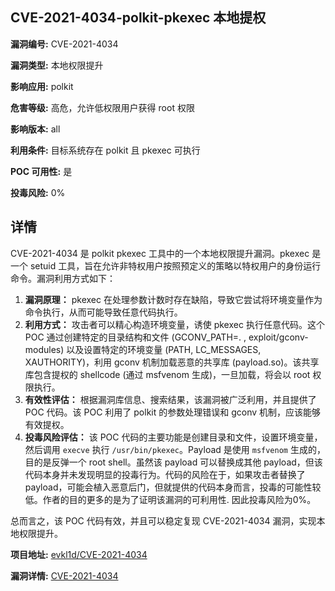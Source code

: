 ## CVE-2021-4034-polkit-pkexec 本地提权

**漏洞编号:** CVE-2021-4034

**漏洞类型:** 本地权限提升

**影响应用:** polkit

**危害等级:** 高危，允许低权限用户获得 root 权限

**影响版本:** all

**利用条件:** 目标系统存在 polkit 且 pkexec 可执行

**POC 可用性:** 是

**投毒风险:** 0%

## 详情

CVE-2021-4034 是 polkit pkexec 工具中的一个本地权限提升漏洞。pkexec 是一个 setuid 工具，旨在允许非特权用户按照预定义的策略以特权用户的身份运行命令。漏洞利用方式如下：

1.  **漏洞原理：** pkexec 在处理参数计数时存在缺陷，导致它尝试将环境变量作为命令执行，从而可能导致任意代码执行。
2.  **利用方式：** 攻击者可以精心构造环境变量，诱使 pkexec 执行任意代码。这个 POC 通过创建特定的目录结构和文件 (GCONV_PATH=. , exploit/gconv-modules) 以及设置特定的环境变量 (PATH, LC_MESSAGES, XAUTHORITY)，利用 gconv 机制加载恶意的共享库 (payload.so)。该共享库包含提权的 shellcode (通过 msfvenom 生成)，一旦加载，将会以 root 权限执行。
3.  **有效性评估：** 根据漏洞库信息、搜索结果，该漏洞被广泛利用，并且提供了 POC 代码。该 POC 利用了 polkit 的参数处理错误和 gconv 机制，应该能够有效提权。
4.  **投毒风险评估：** 该 POC 代码的主要功能是创建目录和文件，设置环境变量，然后调用 `execve` 执行 `/usr/bin/pkexec`。Payload 是使用 `msfvenom` 生成的，目的是反弹一个 root shell。虽然该 payload 可以替换成其他 payload，但该代码本身并未发现明显的投毒行为。代码的风险在于，如果攻击者替换了 payload，可能会植入恶意后门，但就提供的代码本身而言，投毒的可能性较低。作者的目的更多的是为了证明该漏洞的可利用性. 因此投毒风险为0%。

总而言之，该 POC 代码有效，并且可以稳定复现 CVE-2021-4034 漏洞，实现本地权限提升。

**项目地址:** [evkl1d/CVE-2021-4034](https://github.com/evkl1d/CVE-2021-4034)

**漏洞详情:** [CVE-2021-4034](https://nvd.nist.gov/vuln/detail/CVE-2021-4034)
